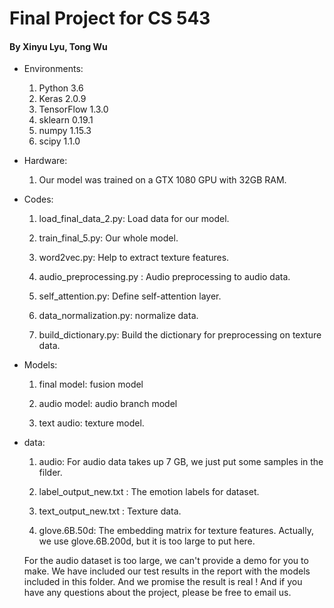 # Final Project for CS 543

#### By Xinyu Lyu, Tong Wu
* Environments:
  1. Python 3.6
  2. Keras 2.0.9
  3. TensorFlow 1.3.0
  4. sklearn 0.19.1
  5. numpy 1.15.3
  6. scipy 1.1.0
* Hardware:
  1. Our model was trained on a GTX 1080 GPU with 32GB RAM.
* Codes: 

  1. load_final_data_2.py: Load data for our model.

  2. train_final_5.py: Our whole model. 

  3. word2vec.py: Help to extract texture features.

  4. audio_preprocessing.py : Audio preprocessing to audio data.

  5. self_attention.py: Define self-attention layer.

  6. data_normalization.py: normalize data.

  7. build_dictionary.py: Build the dictionary for preprocessing on texture data.

* Models:

  1. final model: fusion model

  2. audio model: audio branch model
     

  3. text audio: texture model.

* data:

  1. audio: For audio data takes up 7 GB, we just put some samples in the filder.

  2. label_output_new.txt : The emotion labels for dataset.

  3. text_output_new.txt : Texture data. 

  4. glove.6B.50d: The embedding matrix for texture features. Actually, we use glove.6B.200d, but it is too large to put here.

  For the audio dataset is too large, we can't provide a demo for you to make. We have included our test results in the report with the models included in this folder. And we promise the result is real ! And if you have any questions about the project, please be free to email us.
